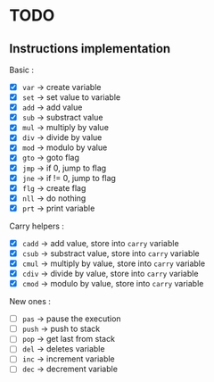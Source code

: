 # TODO

## Instructions implementation

Basic :

- [x] `var`     -> create variable
- [x] `set`     -> set value to variable
- [x] `add`     -> add value
- [x] `sub`     -> substract value
- [x] `mul`     -> multiply by value
- [x] `div`     -> divide by value
- [x] `mod`     -> modulo by value
- [x] `gto`     -> goto flag
- [x] `jmp`     -> if 0, jump to flag
- [x] `jne`     -> if != 0, jump to flag
- [x] `flg`     -> create flag
- [x] `nll`     -> do nothing
- [x] `prt`     -> print variable

Carry helpers :

- [x] `cadd`     -> add value, store into `carry` variable
- [x] `csub`     -> substract value, store into `carry` variable
- [x] `cmul`     -> multiply by value, store into `carry` variable
- [x] `cdiv`     -> divide by value, store into `carry` variable
- [x] `cmod`     -> modulo by value, store into `carry` variable

New ones :

- [ ] `pas`     -> pause the execution
- [ ] `push`    -> push to stack
- [ ] `pop`     -> get last from stack
- [ ] `del`     -> deletes variable
- [ ] `inc`     -> increment variable
- [ ] `dec`     -> decrement variable
